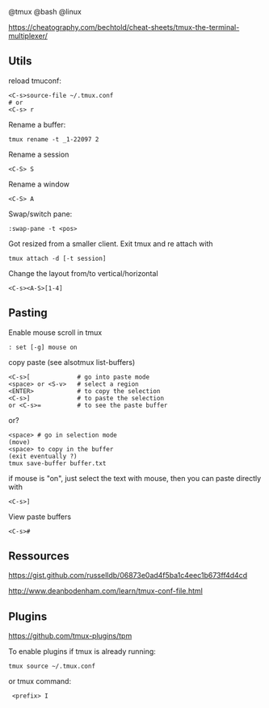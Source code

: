 @tmux
@bash
@linux

https://cheatography.com/bechtold/cheat-sheets/tmux-the-terminal-multiplexer/

## Utils

reload tmuconf:

    <C-s>source-file ~/.tmux.conf
    # or
    <C-s> r


Rename a buffer:

    tmux rename -t _1-22097 2


Rename a session

    <C-S> S


Rename a window

    <C-S> A


Swap/switch pane:

    :swap-pane -t <pos>


Got resized from a smaller client. Exit tmux  and re attach with

    tmux attach -d [-t session]


Change the layout from/to vertical/horizontal

    <C-s><A-S>[1-4]


## Pasting

Enable mouse scroll in tmux

    : set [-g] mouse on


copy paste (see alsotmux list-buffers)

    <C-s>[             # go into paste mode
    <space> or <S-v>   # select a region
    <ENTER>            # to copy the selection
    <C-s>]             # to paste the selection
    or <C-s>=          # to see the paste buffer

or?

    <space> # go in selection mode
    (move)
    <space> to copy in the buffer
    (exit eventually ?)
    tmux save-buffer buffer.txt

if mouse is "on", just select the text with mouse, then you can paste directly with 

    <C-s>]

View paste buffers

    <C-s>#


## Ressources

https://gist.github.com/russelldb/06873e0ad4f5ba1c4eec1b673ff4d4cd

http://www.deanbodenham.com/learn/tmux-conf-file.html

## Plugins

https://github.com/tmux-plugins/tpm

To enable plugins if tmux is already running:

    tmux source ~/.tmux.conf 

or tmux command:

     <prefix> I

